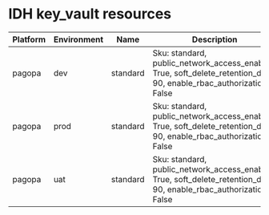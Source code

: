 # IDH key_vault resources
|Platform| Environment| Name | Description | 
|------|---------|----|---|
|pagopa|dev|standard| Sku: standard, public_network_access_enabled: True, soft_delete_retention_days: 90, enable_rbac_authorization: False |
|pagopa|prod|standard| Sku: standard, public_network_access_enabled: True, soft_delete_retention_days: 90, enable_rbac_authorization: False |
|pagopa|uat|standard| Sku: standard, public_network_access_enabled: True, soft_delete_retention_days: 90, enable_rbac_authorization: False |
